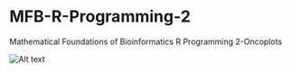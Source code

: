 # MFB-R-Programming-2
Mathematical Foundations of Bioinformatics R Programming 2-Oncoplots

![Alt text](HW-P02.png)

